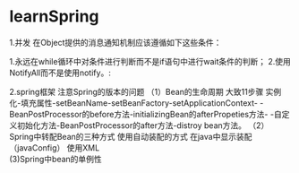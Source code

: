 # learnSpring
1.并发
在Object提供的消息通知机制应该遵循如下这些条件：

1.永远在while循环中对条件进行判断而不是if语句中进行wait条件的判断；
2.使用NotifyAll而不是使用notify。:

2.spring框架  注意Spring的版本的问题
（1）Bean的生命周期  大致11步骤
 实例化-填充属性-setBeanName-setBeanFactory-setApplicationContext-
 -BeanPostProcessor的before方法-initializingBean的afterPropeties方法-
 -自定义初始化方法-BeanPostProcessor的after方法-distroy bean方法。
 （2）Spring中转配Bean的三种方式
 使用自动装配的方式    在java中显示装配（javaConfig）      使用XML     
 (3)Spring中bean的单例性
